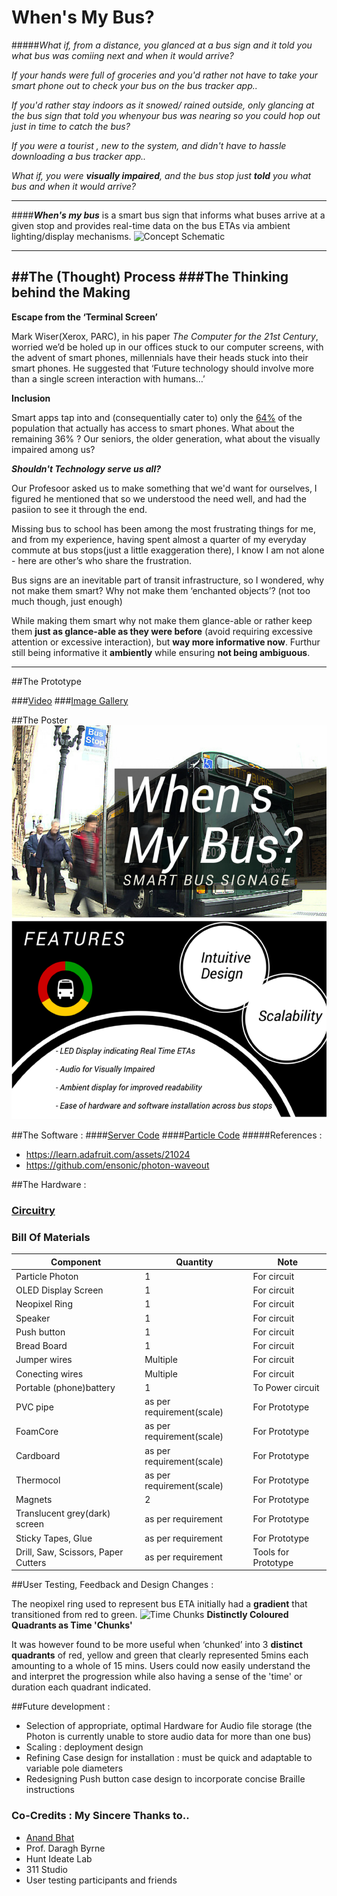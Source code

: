 # When's My Bus?


#####*What if, from a distance, you glanced at a bus sign and it told you what bus was comiing next and when it would arrive?*

*If your hands were full of groceries and you'd rather not have to take your smart phone out to check your bus on the bus tracker app..*

*If you'd rather stay indoors as it snowed/ rained outside, only glancing at the bus sign that told you whenyour bus was nearing so you could hop out just in time to catch the bus?*

*If you were a tourist , new to the system, and didn't have to hassle downloading a bus tracker app..*

*What if, you were __visually impaired__, and the bus stop just __told__ you what bus and when it would arrive?*

-------------------------------------------------------------------------------------------------------------------------

####_**When's my bus**_  is a smart bus sign that informs what buses arrive at a given stop and provides real-time data on the bus ETAs via ambient lighting/display mechanisms.
![Concept Schematic](https://github.com/daraghbyrne/advancediot2016/blob/master/students/srajend1/Schematic.png)

-------------------------------------------------------------------------------------------------------------------------


##The (Thought) Process
###The Thinking behind the Making
--------------------------------------------------------------------------------------------------------------------------
__Escape from the ‘Terminal Screen’__

Mark Wiser(Xerox, PARC), in his paper *The Computer for the 21st Century*, worried we’d be holed up in our offices stuck to our computer screens, with the advent of smart phones, millennials have their heads stuck into their smart phones. He suggested that ‘Future technology should involve more than a single screen interaction with humans…’ 

__Inclusion__

Smart apps tap into and (consequentially cater to) only the [64%](http://www.pewinternet.org/2015/04/01/chapter-one-a-portrait-of-smartphone-ownership/) of the population that actually has access to smart phones. What about the remaining 36% ? Our seniors, the older generation, what about the visually impaired among us?

*__Shouldn't Technology serve us all?__*

Our Profesoor asked us to make something that we'd want for ourselves, I figured he mentioned that so we understood the need well, and had the pasiion to see it through the end.

Missing bus to school has been among the most frustrating things for me, and from my experience, having spent almost a quarter of my everyday commute at bus stops(just a little exaggeration there), I know I am not alone - here are other’s who share the frustration.

Bus signs are an inevitable part of transit infrastructure, so I wondered, why not make them smart? Why not make them ‘enchanted objects’? (not too much though, just enough)   

While making them smart why not make them glance-able or rather keep them __just as glance-able as they were before__ (avoid requiring excessive attention or excessive interaction), but __way more informative now__.
Furthur still being informative it __ambiently__ while ensuring __not being ambiguous__.

--------------------------------------------------------------------------------------------------------------------------


##The Prototype

###[Video](https://github.com/daraghbyrne/advancediot2016/tree/master/students/srajend1/TheFinalSprint/Videos)
###[Image Gallery](https://github.com/daraghbyrne/advancediot2016/blob/master/students/srajend1/TheFinalSprint/Images/README_IMAGES.md)

##The Poster
![Poster](https://github.com/srajend1/projects/blob/master/WhenIsMyBus/Images/POSTER%20FINAL%20BUS.png)

##The Software  : 
####[Server Code](https://github.com/daraghbyrne/advancediot2016/blob/master/students/srajend1/TheFinalSprint/PATRemoteServer/src/edu/cmu/patpublisher/PATRemoteServer.java)
####[Particle Code](https://github.com/daraghbyrne/advancediot2016/blob/master/students/srajend1/TheFinalSprint/PATdisp/PATdisp.ino)
#####References :
- https://learn.adafruit.com/assets/21024
- https://github.com/ensonic/photon-waveout

##The Hardware  :
### [Circuitry](https://github.com/daraghbyrne/advancediot2016/blob/master/students/srajend1/TheFinalSprint/Images/Final%20Circuitry.png)
### Bill Of Materials


Component | Quantity | Note
----------|----------|-------
Particle Photon   |     1    | For circuit
OLED Display Screen    |     1  | For circuit
Neopixel Ring | 1 | For circuit
Speaker | 1 | For circuit
Push button | 1 | For circuit
Bread Board | 1 | For circuit
Jumper wires | Multiple | For circuit
Conecting wires| Multiple | For circuit
Portable (phone)battery | 1 | To Power circuit
PVC pipe | as per requirement(scale)| For Prototype
FoamCore | as per requirement(scale) | For Prototype
Cardboard | as per requirement(scale)| For Prototype
Thermocol| as per requirement(scale)| For Prototype
Magnets | 2 | For Prototype
Translucent grey(dark) screen |as per requirement| For Prototype
Sticky Tapes, Glue| as per requirement| For Prototype
Drill, Saw, Scissors, Paper Cutters | as per requirement| Tools for Prototype




##User Testing, Feedback and Design Changes :

The neopixel ring used to represent bus ETA initially had a __gradient__ that transitioned from red to green.
![Time Chunks](https://github.com/daraghbyrne/advancediot2016/blob/master/students/srajend1/TheFinalSprint/Images/Time%20Chunks.png)
__Distinctly Coloured Quadrants as Time 'Chunks'__

It was however found to be more useful when ‘chunked’ into 3 __distinct quadrants__ of red, yellow and green that clearly represented 5mins each amounting to a whole of 15 mins. Users could now easily understand the and interpret the progression while also having a sense of the 'time' or duration each quadrant indicated.

##Future development :
- Selection of appropriate, optimal Hardware for Audio file storage (the Photon is currently unable to store audio data for more than one bus)
- Scaling : deployment design
- Refining Case design for installation : must be quick and adaptable to variable pole diameters
- Redesigning Push button case design to incorporate concise Braille instructions

### Co-Credits : My Sincere Thanks to..
- [Anand Bhat](https://github.com/anandbhat23)
- Prof. Daragh Byrne
- Hunt Ideate Lab
- 311 Studio
- User testing participants and friends

